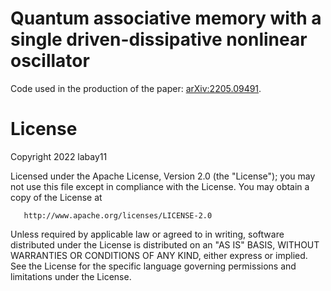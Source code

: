 # Quantum associative memory with a single driven-dissipative nonlinear oscillator

Code used in the production of the paper: [arXiv:2205.09491](https://arxiv.org/abs/2205.09491).


# License

   Copyright 2022 labay11

   Licensed under the Apache License, Version 2.0 (the "License");
   you may not use this file except in compliance with the License.
   You may obtain a copy of the License at

       http://www.apache.org/licenses/LICENSE-2.0

   Unless required by applicable law or agreed to in writing, software
   distributed under the License is distributed on an "AS IS" BASIS,
   WITHOUT WARRANTIES OR CONDITIONS OF ANY KIND, either express or implied.
   See the License for the specific language governing permissions and
   limitations under the License.
